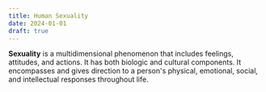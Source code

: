 ```yaml
---
title: Human Sexuality
date: 2024-01-01
draft: true
---
```

**Sexuality** is a multidimensional phenomenon that includes feelings, attitudes, and actions. It has both biologic and cultural components. It encompasses and gives direction to a person's physical, emotional, social, and intellectual responses throughout life.